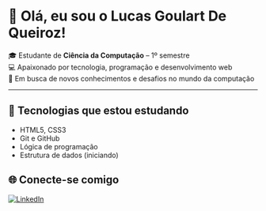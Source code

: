 # 👋 Olá, eu sou o Lucas Goulart De Queiroz!

🎓 Estudante de **Ciência da Computação** – 1º semestre  
💻 Apaixonado por tecnologia, programação e desenvolvimento web  
🚀 Em busca de novos conhecimentos e desafios no mundo da computação

---

## 🔧 Tecnologias que estou estudando

- HTML5, CSS3
- Git e GitHub
- Lógica de programação
- Estrutura de dados (iniciando)

## 🌐 Conecte-se comigo

[![LinkedIn](https://img.shields.io/badge/LinkedIn-0077B5?style=flat&logo=linkedin&logoColor=white)](https://www.linkedin.com/in/lucas-queiroz-8a2469350/)  

